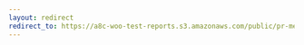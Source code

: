 ```yaml
---
layout: redirect
redirect_to: https://a8c-woo-test-reports.s3.amazonaws.com/public/pr-merge/41811/api/index.html
---
```

